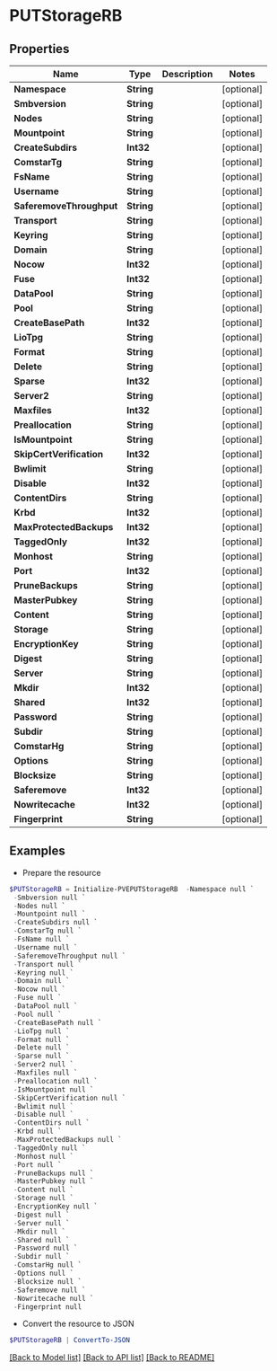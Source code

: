 # PUTStorageRB
## Properties

Name | Type | Description | Notes
------------ | ------------- | ------------- | -------------
**Namespace** | **String** |  | [optional] 
**Smbversion** | **String** |  | [optional] 
**Nodes** | **String** |  | [optional] 
**Mountpoint** | **String** |  | [optional] 
**CreateSubdirs** | **Int32** |  | [optional] 
**ComstarTg** | **String** |  | [optional] 
**FsName** | **String** |  | [optional] 
**Username** | **String** |  | [optional] 
**SaferemoveThroughput** | **String** |  | [optional] 
**Transport** | **String** |  | [optional] 
**Keyring** | **String** |  | [optional] 
**Domain** | **String** |  | [optional] 
**Nocow** | **Int32** |  | [optional] 
**Fuse** | **Int32** |  | [optional] 
**DataPool** | **String** |  | [optional] 
**Pool** | **String** |  | [optional] 
**CreateBasePath** | **Int32** |  | [optional] 
**LioTpg** | **String** |  | [optional] 
**Format** | **String** |  | [optional] 
**Delete** | **String** |  | [optional] 
**Sparse** | **Int32** |  | [optional] 
**Server2** | **String** |  | [optional] 
**Maxfiles** | **Int32** |  | [optional] 
**Preallocation** | **String** |  | [optional] 
**IsMountpoint** | **String** |  | [optional] 
**SkipCertVerification** | **Int32** |  | [optional] 
**Bwlimit** | **String** |  | [optional] 
**Disable** | **Int32** |  | [optional] 
**ContentDirs** | **String** |  | [optional] 
**Krbd** | **Int32** |  | [optional] 
**MaxProtectedBackups** | **Int32** |  | [optional] 
**TaggedOnly** | **Int32** |  | [optional] 
**Monhost** | **String** |  | [optional] 
**Port** | **Int32** |  | [optional] 
**PruneBackups** | **String** |  | [optional] 
**MasterPubkey** | **String** |  | [optional] 
**Content** | **String** |  | [optional] 
**Storage** | **String** |  | [optional] 
**EncryptionKey** | **String** |  | [optional] 
**Digest** | **String** |  | [optional] 
**Server** | **String** |  | [optional] 
**Mkdir** | **Int32** |  | [optional] 
**Shared** | **Int32** |  | [optional] 
**Password** | **String** |  | [optional] 
**Subdir** | **String** |  | [optional] 
**ComstarHg** | **String** |  | [optional] 
**Options** | **String** |  | [optional] 
**Blocksize** | **String** |  | [optional] 
**Saferemove** | **Int32** |  | [optional] 
**Nowritecache** | **Int32** |  | [optional] 
**Fingerprint** | **String** |  | [optional] 

## Examples

- Prepare the resource
```powershell
$PUTStorageRB = Initialize-PVEPUTStorageRB  -Namespace null `
 -Smbversion null `
 -Nodes null `
 -Mountpoint null `
 -CreateSubdirs null `
 -ComstarTg null `
 -FsName null `
 -Username null `
 -SaferemoveThroughput null `
 -Transport null `
 -Keyring null `
 -Domain null `
 -Nocow null `
 -Fuse null `
 -DataPool null `
 -Pool null `
 -CreateBasePath null `
 -LioTpg null `
 -Format null `
 -Delete null `
 -Sparse null `
 -Server2 null `
 -Maxfiles null `
 -Preallocation null `
 -IsMountpoint null `
 -SkipCertVerification null `
 -Bwlimit null `
 -Disable null `
 -ContentDirs null `
 -Krbd null `
 -MaxProtectedBackups null `
 -TaggedOnly null `
 -Monhost null `
 -Port null `
 -PruneBackups null `
 -MasterPubkey null `
 -Content null `
 -Storage null `
 -EncryptionKey null `
 -Digest null `
 -Server null `
 -Mkdir null `
 -Shared null `
 -Password null `
 -Subdir null `
 -ComstarHg null `
 -Options null `
 -Blocksize null `
 -Saferemove null `
 -Nowritecache null `
 -Fingerprint null
```

- Convert the resource to JSON
```powershell
$PUTStorageRB | ConvertTo-JSON
```

[[Back to Model list]](../README.md#documentation-for-models) [[Back to API list]](../README.md#documentation-for-api-endpoints) [[Back to README]](../README.md)

